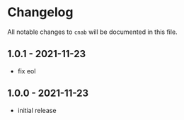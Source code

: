 # Changelog

All notable changes to `cnab` will be documented in this file.

## 1.0.1 - 2021-11-23

- fix eol
  
## 1.0.0 - 2021-11-23

- initial release
